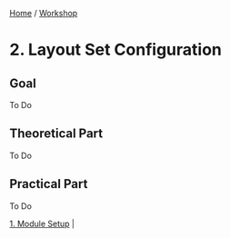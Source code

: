 [Home](../../../README.md) / [Workshop](../README.md) 

# 2. Layout Set Configuration

## Goal 

To Do

## Theoretical Part

To Do

## Practical Part 

To Do

[1. Module Setup](../01-module-setup/README.md) | 